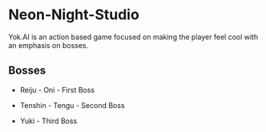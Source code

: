 # Neon-Night-Studio

Yok.AI is an action based game focused on making the player feel cool with an emphasis on bosses.

## Bosses

- Reiju - Oni - First Boss

  
- Tenshin - Tengu - Second Boss
- Yuki - Third Boss

